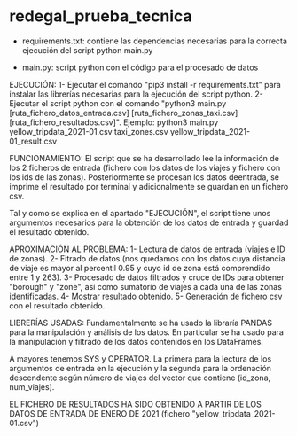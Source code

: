 # redegal_prueba_tecnica
- requirements.txt: contiene las dependencias necesarias para la correcta ejecución del script python main.py

- main.py: script python con el código para el procesado de datos

EJECUCIÓN:
1- Ejecutar el comando "pip3 install -r requirements.txt" para instalar las librerías necesarias para la ejecución del script python.
2- Ejecutar el script python con el comando "python3 main.py [ruta_fichero_datos_entrada.csv] [ruta_fichero_zonas_taxi.csv] [ruta_fichero_resultados.csv]". Ejemplo: python3 main.py yellow_tripdata_2021-01.csv taxi_zones.csv yellow_tripdata_2021-01_result.csv

FUNCIONAMIENTO:
El script que se ha desarrollado lee la información de los 2 ficheros de entrada (fichero con los datos de los viajes y fichero con los ids de las zonas). Posteriormente se procesan los datos deentrada, se imprime el resultado por terminal y adicionalmente se guardan en un fichero csv.

Tal y como se explica en el apartado "EJECUCIÓN", el script tiene unos argumentos necesarios para la obtención de los datos de entrada y guardad el resultado obtenido. 

APROXIMACIÓN AL PROBLEMA:
1- Lectura de datos de entrada (viajes e ID de zonas).
2- Fitrado de datos (nos quedamos con los datos cuya distancia de viaje es mayor al percentil 0.95 y cuyo id de zona está comprendido entre 1 y 263).
3- Procesado de datos filtrados y cruce de IDs para obtener "borough" y "zone", así como sumatorio de viajes a cada una de las zonas identificadas.
4- Mostrar resultado obtenido.
5- Generación de fichero csv con el resultado obtenido.

LIBRERÍAS USADAS:
Fundamentalmente se ha usado la libraría PANDAS para la manipulación y análisis de los datos. En particular se ha usado para la manipulación y filtrado de los datos contenidos en los DataFrames.

A mayores tenemos SYS y OPERATOR. La primera para la lectura de los argumentos de entrada en la ejecución y la segunda para la ordenación descendente según número de viajes del vector que contiene (id_zona, num_viajes).



EL FICHERO DE RESULTADOS HA SIDO OBTENIDO A PARTIR DE LOS DATOS DE ENTRADA DE ENERO DE 2021 (fichero "yellow_tripdata_2021-01.csv")
